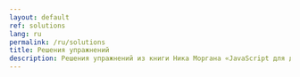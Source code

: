 ```yaml
---
layout: default
ref: solutions
lang: ru
permalink: /ru/solutions
title: Решения упражнений
description: Решения упражнений из книги Ника Моргана «JavaScript для детей» на русском языке
---
```


<script src="https://gist.github.com/a1ip/e4db82cd10b9558e1048e11bca8d4d32.js"></script>
